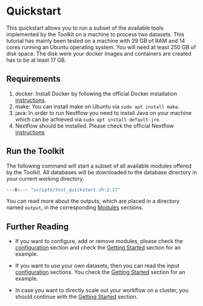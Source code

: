 # Quickstart

This quickstart allows you to run a subset of the available tools implemented by the Toolkit
on a machine to process two datasets.
This tutorial has mainly been tested on a machine with 29 GB of RAM and 14 cores running an Ubuntu operating system. 
You will need at least 250 GB of disk space. The disk were your docker images and containers are created has to be at least 17 GB.

## Requirements

1. docker: Install Docker by following the official Docker installation [instructions](https://docs.docker.com/engine/install/ubuntu/).
2. make: You can install make on Ubuntu via `sudo apt install make`.
3. java: In order to run Nextflow you need to install Java on your machine which can be achieved via `sudo apt install default-jre`.
4. Nextflow should be installed. Please check the official Nextflow [instructions](https://www.nextflow.io/docs/latest/install.html#install-nextflow)

## Run the Toolkit

The following command will start a subset of all available modules offered by the Toolkit. 
All databases will be downloaded to the database directory in your current working directory.

```BASH
---8<--- "scripts/test_quickstart.sh:2:17"
```

You can read more about the outputs, which are placed in a directory named `output`, in the corresponding [Modules](modules/introduction.md) sections.

## Further Reading

* If you want to configure, add or remove modules, please check the [configuration](configuration.md) section and 
check the [Getting Started](concept.md) section for an example.

* If you want to use your own datasets, then you can read the input [configuration](configuration.md/#paired-end-input) sections. 
You check the [Getting Started](concept.md) section for an example.

* In case you want to directly scale out your workflow on a cluster, you should continue with the [Getting Started](concept.md) section.
